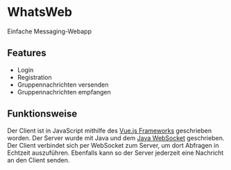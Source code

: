 # WhatsWeb
Einfache Messaging-Webapp

## Features
- Login
- Registration
- Gruppennachrichten versenden
- Gruppennachrichten empfangen

## Funktionsweise
Der Client ist in JavaScript mithilfe des [Vue.js Frameworks](https://github.com/vuejs/vue) geschrieben worden. Der Server wurde mit Java und dem [Java WebSocket](https://github.com/TooTallNate/Java-WebSocket) geschrieben. Der Client verbindet sich per WebSocket zum Server, um dort Abfragen in Echtzeit auszuführen. Ebenfalls kann so der Server jederzeit eine Nachricht an den Client senden.
